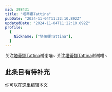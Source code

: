 ```yaml
---
mid: 398431
title: "塔蒂娜Tattina"
pubDate: "2024-11-04T11:22:10.892Z"
updatedDate: "2024-11-04T11:22:10.892Z"
profile:
  {
    Nickname: ["塔蒂娜Tattina"],
  }
---
```


关注[塔蒂娜Tattina](https://space.bilibili.com/398431)谢谢喵~ 关注[塔蒂娜Tattina](https://space.bilibili.com/398431)谢谢喵~

## 此条目有待补充
你可以在[这里](https://github.com/Yuhanawa/VTuber.ICU/edit/master/src/content/v/塔蒂娜Tattina/index.md)编辑本文

